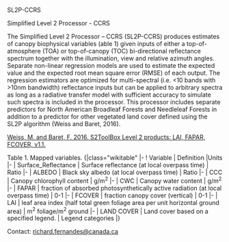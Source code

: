 SL2P-CCRS

Simplified Level 2 Processor - CCRS


The Simplified Level 2 Processor – CCRS (SL2P-CCRS) produces estimates of canopy biophysical variables (able 1) given inputs of either a top-of-atmosphere (TOA) or top-of-canopy (TOC) bi-directional reflectance spectrum together with the illumination, view and relative azimuth angles. Separate non-linear regression models are used to estimate the expected value and the expected root mean square error (RMSE) of each output. The regression estimators are optimized for multi-spectral (i.e. <10 bands with >10nm bandwidth) reflectance inputs but can be applied to arbitrary spectra as long as a radiative transfer model with sufficient accuracy to simulate such spectra is included in the processor.  This processor includes separate predictors for North American Broadleaf Forests and Needleleaf Forests in addition to a predictor for other vegetated land cover defined using the SL2P algorithm (Weiss and Baret, 2016).

[Weiss, M. and Baret, F. 2016.  S2ToolBox Level 2 products: LAI, FAPAR, FCOVER, v1.1.](https://step.esa.int/docs/extra/ATBD_S2ToolBox_L2B_V1.1.pdf) 


Table 1.  Mapped variables.
{|class="wikitable"
|-
! Variable
| Definition
|Units
|-
| Surface_Reflectance
| Surface reflectance (at local overpass time)
| Ratio 
|-
| ALBEDO
| Black sky albedo (at local overpass time)
| Ratio
|-
| CCC
| Canopy chlorophyll content
| g/m<sup>2</sup>
|-
| CWC
| Canopy water content 
| g/m<sup>2</sup>
|-
| FAPAR
| fraction of absorbed photosynthetically active radiation (at local overpass time)
| 0-1
|-
| FCOVER
| fraction canopy cover (vertical)
| 0-1
|-
| LAI
| leaf area index (half total green foliage area per unit horizontal ground area)
| m<sup>2</sup> foliage/m<sup>2</sup> ground
|-
| LAND COVER
| Land cover based on a specified legend.
| Legend categories
|} 

Contact: richard.fernandes@canada.ca


